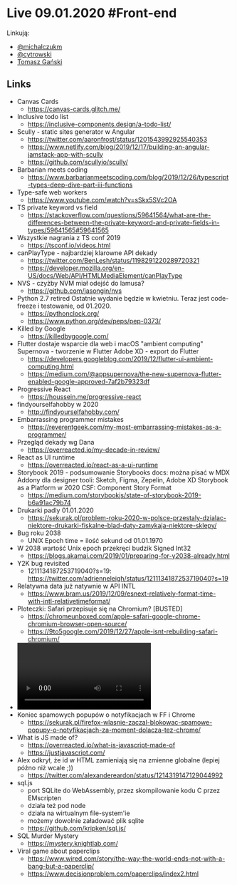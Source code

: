 # Live 09.01.2020 #Front-end

Linkują:

- [@michalczukm](https://twitter.com/michalczukm)
- [@cytrowski](https://twitter.com/cytrowski)
- [Tomasz Gański](https://www.linkedin.com/in/tomaszganski)

## Links

- Canvas Cards
  - https://canvas-cards.glitch.me/
- Inclusive todo list
  - https://inclusive-components.design/a-todo-list/
- Scully - static sites generator w Angular
  - https://twitter.com/aaronfrost/status/1201543992925540353
  - https://www.netlify.com/blog/2019/12/17/building-an-angular-jamstack-app-with-scully
  - https://github.com/scullyio/scully/
- Barbarian meets coding
  - https://www.barbarianmeetscoding.com/blog/2019/12/26/typescript-types-deep-dive-part-iii-functions
- Type-safe web workers
  - https://www.youtube.com/watch?v=sSkx5SVc2OA
- TS private keyword vs field
  - https://stackoverflow.com/questions/59641564/what-are-the-differences-between-the-private-keyword-and-private-fields-in-types/59641565#59641565
- Wszystkie nagrania z TS conf 2019
  - https://tsconf.io/videos.html
- canPlayType - najbardziej klarowne API dekady
  - https://twitter.com/BenLesh/status/1198291220289720321
  - https://developer.mozilla.org/en-US/docs/Web/API/HTMLMediaElement/canPlayType
- NVS - czyżby NVM miał odejść do lamusa?
  - https://github.com/jasongin/nvs
- Python 2.7 retired
  Ostatnie wydanie będzie w kwietniu. Teraz jest code-freeze i testowanie, od 01.2020.
  - https://pythonclock.org/
  - https://www.python.org/dev/peps/pep-0373/
- Killed by Google
  - https://killedbygoogle.com/
- Flutter dostaje wsparcie dla web i macOS
  "ambient computing"
  Supernova - tworzenie w Flutter
  Adobe XD - export do Flutter
  - https://developers.googleblog.com/2019/12/flutter-ui-ambient-computing.html
  - https://medium.com/@appsupernova/the-new-supernova-flutter-enabled-google-approved-7af2b79323df
- Progressive React
  - https://houssein.me/progressive-react
- findyourselfahobby w 2020
  - http://findyourselfahobby.com/
- Embarrassing programmer mistakes
  - https://reverentgeek.com/my-most-embarrassing-mistakes-as-a-programmer/
- Przegląd dekady wg Dana
  - https://overreacted.io/my-decade-in-review/
- React as UI runtime
  - https://overreacted.io/react-as-a-ui-runtime
- Storybook 2019 - podsumowanie
  Storybooks docs: można pisać w MDX
  Addony dla designer tooli: Sketch, Figma, Zepelin, Adobe XD
  Storybook as a Platform w 2020
  CSF: Component Story Format
  - https://medium.com/storybookjs/state-of-storybook-2019-b6a91ac79b74
- Drukarki padly 01.01.2020
  - https://sekurak.pl/problem-roku-2020-w-polsce-przestaly-dzialac-niektore-drukarki-fiskalne-blad-daty-zamykaja-niektore-sklepy/
- Bug roku 2038
  - UNIX Epoch time = ilość sekund od 01.01.1970
- W 2038 wartość Unix epoch przekręci budzik Signed Int32
  - https://blogs.akamai.com/2019/01/preparing-for-y2038-already.html
- Y2K bug revisited
  - 1211134187253719040?s=19: https://twitter.com/adrienneleigh/status/1211134187253719040?s=19
- Relatywna data już natywnie w API INTL
  - https://www.bram.us/2019/12/09/esnext-relatively-format-time-with-intl-relativetimeformat/
- Ploteczki: Safari przepisuje się na Chromium? [BUSTED]
  - https://chromeunboxed.com/apple-safari-google-chrome-chromium-browser-open-source/
  - https://9to5google.com/2019/12/27/apple-isnt-rebuilding-safari-chromium/
- <video/> API tricks
  - https://twitter.com/addyosmani/status/1210648294113738752
- Koniec spamowych popupów o notyfikacjach w FF i Chrome
  - https://sekurak.pl/firefox-wlasnie-zaczal-blokowac-spamowe-popupy-o-notyfikacjach-za-moment-dolacza-tez-chrome/
- What is JS made of?
  - https://overreacted.io/what-is-javascript-made-of
  - https://justjavascript.com/
- Alex odkrył, że id w HTML zamieniają się na zmienne globalne (lepiej późno niż wcale ;))
  - https://twitter.com/alexandereardon/status/1214319147129044992
- sql.js
  - port SQLite do WebAssembly, przez skompilowanie kodu C przez EMscripten
  - działa też pod node
  - działa na wirtualnym file-system'ie
  - możemy dowolnie załadować plik sqlite
  - https://github.com/kripken/sql.js/
- SQL Murder Mystery
  - https://mystery.knightlab.com/
- Viral game about paperclips
  - https://www.wired.com/story/the-way-the-world-ends-not-with-a-bang-but-a-paperclip/
  - https://www.decisionproblem.com/paperclips/index2.html
